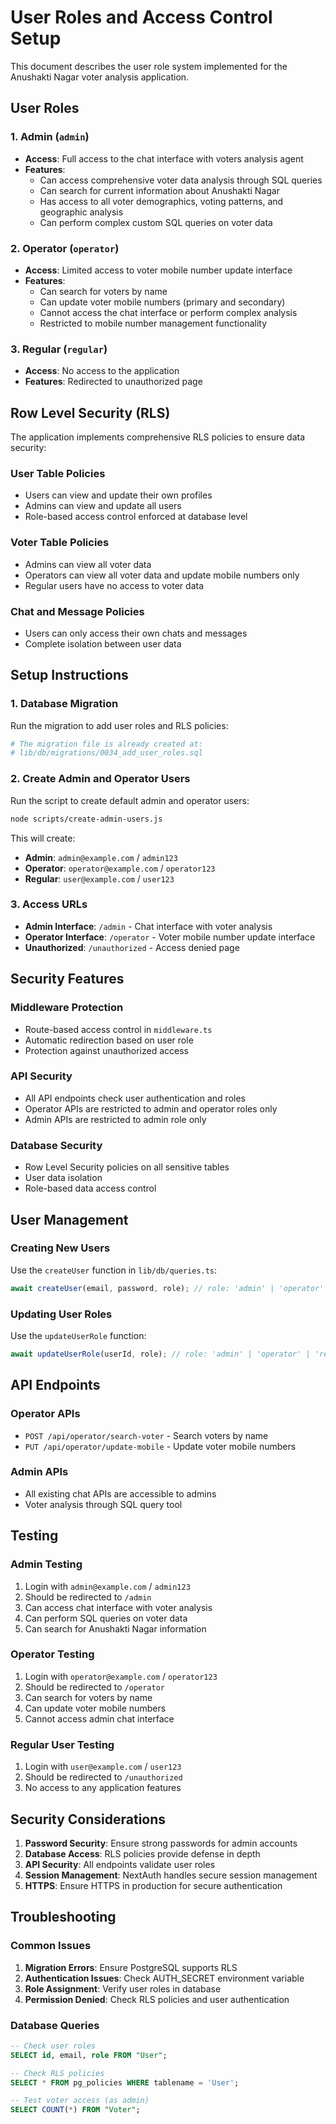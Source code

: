 # User Roles and Access Control Setup

This document describes the user role system implemented for the Anushakti Nagar voter analysis application.

## User Roles

### 1. Admin (`admin`)
- **Access**: Full access to the chat interface with voters analysis agent
- **Features**:
  - Can access comprehensive voter data analysis through SQL queries
  - Can search for current information about Anushakti Nagar
  - Has access to all voter demographics, voting patterns, and geographic analysis
  - Can perform complex custom SQL queries on voter data

### 2. Operator (`operator`)
- **Access**: Limited access to voter mobile number update interface
- **Features**:
  - Can search for voters by name
  - Can update voter mobile numbers (primary and secondary)
  - Cannot access the chat interface or perform complex analysis
  - Restricted to mobile number management functionality

### 3. Regular (`regular`)
- **Access**: No access to the application
- **Features**: Redirected to unauthorized page

## Row Level Security (RLS)

The application implements comprehensive RLS policies to ensure data security:

### User Table Policies
- Users can view and update their own profiles
- Admins can view and update all users
- Role-based access control enforced at database level

### Voter Table Policies
- Admins can view all voter data
- Operators can view all voter data and update mobile numbers only
- Regular users have no access to voter data

### Chat and Message Policies
- Users can only access their own chats and messages
- Complete isolation between user data

## Setup Instructions

### 1. Database Migration
Run the migration to add user roles and RLS policies:
```bash
# The migration file is already created at:
# lib/db/migrations/0034_add_user_roles.sql
```

### 2. Create Admin and Operator Users
Run the script to create default admin and operator users:
```bash
node scripts/create-admin-users.js
```

This will create:
- **Admin**: `admin@example.com` / `admin123`
- **Operator**: `operator@example.com` / `operator123`
- **Regular**: `user@example.com` / `user123`

### 3. Access URLs
- **Admin Interface**: `/admin` - Chat interface with voter analysis
- **Operator Interface**: `/operator` - Voter mobile number update interface
- **Unauthorized**: `/unauthorized` - Access denied page

## Security Features

### Middleware Protection
- Route-based access control in `middleware.ts`
- Automatic redirection based on user role
- Protection against unauthorized access

### API Security
- All API endpoints check user authentication and roles
- Operator APIs are restricted to admin and operator roles only
- Admin APIs are restricted to admin role only

### Database Security
- Row Level Security policies on all sensitive tables
- User data isolation
- Role-based data access control

## User Management

### Creating New Users
Use the `createUser` function in `lib/db/queries.ts`:
```typescript
await createUser(email, password, role); // role: 'admin' | 'operator' | 'regular'
```

### Updating User Roles
Use the `updateUserRole` function:
```typescript
await updateUserRole(userId, role); // role: 'admin' | 'operator' | 'regular'
```

## API Endpoints

### Operator APIs
- `POST /api/operator/search-voter` - Search voters by name
- `PUT /api/operator/update-mobile` - Update voter mobile numbers

### Admin APIs
- All existing chat APIs are accessible to admins
- Voter analysis through SQL query tool

## Testing

### Admin Testing
1. Login with `admin@example.com` / `admin123`
2. Should be redirected to `/admin`
3. Can access chat interface with voter analysis
4. Can perform SQL queries on voter data
5. Can search for Anushakti Nagar information

### Operator Testing
1. Login with `operator@example.com` / `operator123`
2. Should be redirected to `/operator`
3. Can search for voters by name
4. Can update voter mobile numbers
5. Cannot access admin chat interface

### Regular User Testing
1. Login with `user@example.com` / `user123`
2. Should be redirected to `/unauthorized`
3. No access to any application features

## Security Considerations

1. **Password Security**: Ensure strong passwords for admin accounts
2. **Database Access**: RLS policies provide defense in depth
3. **API Security**: All endpoints validate user roles
4. **Session Management**: NextAuth handles secure session management
5. **HTTPS**: Ensure HTTPS in production for secure authentication

## Troubleshooting

### Common Issues
1. **Migration Errors**: Ensure PostgreSQL supports RLS
2. **Authentication Issues**: Check AUTH_SECRET environment variable
3. **Role Assignment**: Verify user roles in database
4. **Permission Denied**: Check RLS policies and user authentication

### Database Queries
```sql
-- Check user roles
SELECT id, email, role FROM "User";

-- Check RLS policies
SELECT * FROM pg_policies WHERE tablename = 'User';

-- Test voter access (as admin)
SELECT COUNT(*) FROM "Voter";
```

